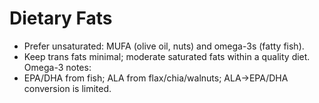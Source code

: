 # Dietary Fats
- Prefer unsaturated: MUFA (olive oil, nuts) and omega-3s (fatty fish).
- Keep trans fats minimal; moderate saturated fats within a quality diet.
Omega-3 notes:
- EPA/DHA from fish; ALA from flax/chia/walnuts; ALA→EPA/DHA conversion is limited.

